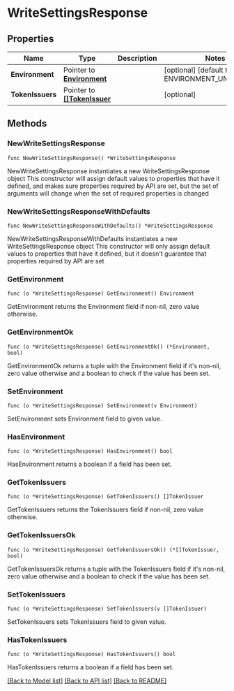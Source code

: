 # WriteSettingsResponse

## Properties

Name | Type | Description | Notes
------------ | ------------- | ------------- | -------------
**Environment** | Pointer to [**Environment**](Environment.md) |  | [optional] [default to ENVIRONMENT_UNSPECIFIED]
**TokenIssuers** | Pointer to [**[]TokenIssuer**](TokenIssuer.md) |  | [optional] 

## Methods

### NewWriteSettingsResponse

`func NewWriteSettingsResponse() *WriteSettingsResponse`

NewWriteSettingsResponse instantiates a new WriteSettingsResponse object
This constructor will assign default values to properties that have it defined,
and makes sure properties required by API are set, but the set of arguments
will change when the set of required properties is changed

### NewWriteSettingsResponseWithDefaults

`func NewWriteSettingsResponseWithDefaults() *WriteSettingsResponse`

NewWriteSettingsResponseWithDefaults instantiates a new WriteSettingsResponse object
This constructor will only assign default values to properties that have it defined,
but it doesn't guarantee that properties required by API are set

### GetEnvironment

`func (o *WriteSettingsResponse) GetEnvironment() Environment`

GetEnvironment returns the Environment field if non-nil, zero value otherwise.

### GetEnvironmentOk

`func (o *WriteSettingsResponse) GetEnvironmentOk() (*Environment, bool)`

GetEnvironmentOk returns a tuple with the Environment field if it's non-nil, zero value otherwise
and a boolean to check if the value has been set.

### SetEnvironment

`func (o *WriteSettingsResponse) SetEnvironment(v Environment)`

SetEnvironment sets Environment field to given value.

### HasEnvironment

`func (o *WriteSettingsResponse) HasEnvironment() bool`

HasEnvironment returns a boolean if a field has been set.

### GetTokenIssuers

`func (o *WriteSettingsResponse) GetTokenIssuers() []TokenIssuer`

GetTokenIssuers returns the TokenIssuers field if non-nil, zero value otherwise.

### GetTokenIssuersOk

`func (o *WriteSettingsResponse) GetTokenIssuersOk() (*[]TokenIssuer, bool)`

GetTokenIssuersOk returns a tuple with the TokenIssuers field if it's non-nil, zero value otherwise
and a boolean to check if the value has been set.

### SetTokenIssuers

`func (o *WriteSettingsResponse) SetTokenIssuers(v []TokenIssuer)`

SetTokenIssuers sets TokenIssuers field to given value.

### HasTokenIssuers

`func (o *WriteSettingsResponse) HasTokenIssuers() bool`

HasTokenIssuers returns a boolean if a field has been set.


[[Back to Model list]](../README.md#documentation-for-models) [[Back to API list]](../README.md#documentation-for-api-endpoints) [[Back to README]](../README.md)


